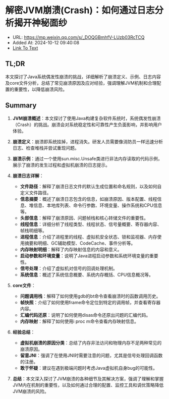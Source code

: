 # 解密JVM崩溃(Crash)：如何通过日志分析揭开神秘面纱
- URL: https://mp.weixin.qq.com/s/_DOQGBmhfV-LUzb03RcTCQ
- Added At: 2024-10-12 09:40:08
- [Link To Text](2024-10-12-解密jvm崩溃(crash)：如何通过日志分析揭开神秘面纱_raw.md)

## TL;DR
本文探讨了Java系统偶发性崩溃的挑战，详细解析了崩溃定义、示例、日志内容及core文件分析，总结了常见崩溃原因及应对经验，强调理解JVM机制和合理配置的重要性，以降低崩溃风险。

## Summary
1. **JVM崩溃概述**：本文探讨了使用Java构建复杂软件系统时，系统偶发性崩溃（Crash）的挑战。崩溃会对系统稳定性和可靠性产生负面影响，并影响用户体验。

2. **崩溃定义**：崩溃即系统挂掉，进程消失。研发人员需要像消防员一样迅速分析日志、检查堆栈并尝试重现问题。

3. **崩溃示例**：通过一个使用sun.misc.Unsafe类进行非法内存读取的代码示例，展示了崩溃的发生过程和虚拟机崩溃的日志提示。

4. **崩溃日志详解**：
   - **文件路径**：解释了崩溃日志文件的默认生成位置和命名规则，以及如何自定义文件路径。
   - **信息摘要**：概述了崩溃日志包含的信息，如崩溃原因、版本配置、线程信息、堆信息、本地库列表、命令行参数、环境变量、操作系统和CPU信息等。
   - **头部信息**：解释了崩溃原因、问题帧栈和核心转储文件的重要性。
   - **线程信息**：详细分析了线程类型、线程状态、信号量概要、寄存器内容、帧栈明细等。
   - **进程信息**：介绍了进程里的线程、虚拟机安全状态、锁和监视器、内存使用摘要和明细、GC辅助模型、CodeCache、事件分析等。
   - **内存映射明细**：解释了内存映射信息的内容和意义。
   - **启动参数和环境变量**：说明了Java进程启动参数和系统环境变量的重要性。
   - **信号处理**：介绍了虚拟机对信号的回调处理机制。
   - **系统信息**：概述了系统信息概要、系统内存概括、CPU信息概况等。

5. **core文件**：
   - **问题调用栈**：解释了如何使用gdb的bt命令查看崩溃时的函数调用历史。
   - **帧快照**：介绍了如何使用frame命令定位到特定的调用帧，并查看寄存器内容。
   - **汇编代码还原**：说明了如何使用disas命令还原出问题的汇编代码。
   - **内存映射**：解释了如何使用i proc m命令查看内存映射信息。

6. **经验总结**：
   - **虚拟机崩溃的原因分类**：总结了内存非法访问和物理内存不足两种常见的崩溃原因。
   - **留意JNI**：强调了在使用JNI时需要注意的问题，尤其是信号处理回调函数的注册。
   - **敢于怀疑**：建议在遇到极端问题时考虑Java虚拟机自身bug的可能性。

7. **总结**：本文深入探讨了JVM崩溃的各种细节及其解决方案，强调了理解和掌握JVM内在机制的重要性，以及如何通过合理的配置、监控工具和调优策略降低JVM崩溃的风险。
